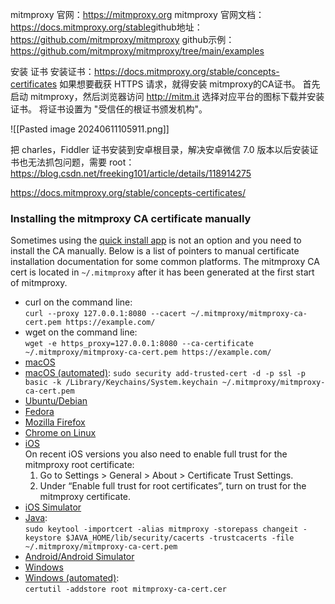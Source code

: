 
mitmproxy 官网：https://mitmproxy.org
mitmproxy 官网文档：https://docs.mitmproxy.org/stable
​github地址：https://github.com/mitmproxy/mitmproxy
github示例：https://github.com/mitmproxy/mitmproxy/tree/main/examples


安装 证书
安装证书：https://docs.mitmproxy.org/stable/concepts-certificates
如果想要截获 HTTPS 请求，就得安装 mitmproxy的CA证书。
首先启动 mitmproxy，然后浏览器访问 http://mitm.it 选择对应平台的图标下载并安装证书。
将证书设置为 "受信任的根证书颁发机构"。

![[Pasted image 20240611105911.png]]

把 charles，Fiddler 证书安装到安卓根目录，解决安卓微信 7.0 版本以后安装证书也无法抓包问题，需要 root：https://blog.csdn.net/freeking101/article/details/118914275

https://docs.mitmproxy.org/stable/concepts-certificates/
### Installing the mitmproxy CA certificate manually

Sometimes using the [quick install app](https://docs.mitmproxy.org/stable/concepts-certificates/#quick-setup) is not an option and you need to install the CA manually. Below is a list of pointers to manual certificate installation documentation for some common platforms. The mitmproxy CA cert is located in `~/.mitmproxy` after it has been generated at the first start of mitmproxy.

- curl on the command line:  
    `curl --proxy 127.0.0.1:8080 --cacert ~/.mitmproxy/mitmproxy-ca-cert.pem https://example.com/`
- wget on the command line:  
    `wget -e https_proxy=127.0.0.1:8080 --ca-certificate ~/.mitmproxy/mitmproxy-ca-cert.pem https://example.com/`
- [macOS](https://support.apple.com/guide/keychain-access/add-certificates-to-a-keychain-kyca2431/mac)
- [macOS (automated)](https://www.dssw.co.uk/reference/security.html): `sudo security add-trusted-cert -d -p ssl -p basic -k /Library/Keychains/System.keychain ~/.mitmproxy/mitmproxy-ca-cert.pem`
- [Ubuntu/Debian](https://askubuntu.com/questions/73287/how-do-i-install-a-root-certificate/94861#94861)
- [Fedora](https://docs.fedoraproject.org/en-US/quick-docs/using-shared-system-certificates/#proc_adding-new-certificates)
- [Mozilla Firefox](https://wiki.mozilla.org/MozillaRootCertificate#Mozilla_Firefox)
- [Chrome on Linux](https://stackoverflow.com/a/15076602/198996)
- [iOS](http://jasdev.me/intercepting-ios-traffic)  
    On recent iOS versions you also need to enable full trust for the mitmproxy root certificate:
    1. Go to Settings > General > About > Certificate Trust Settings.
    2. Under “Enable full trust for root certificates”, turn on trust for the mitmproxy certificate.
- [iOS Simulator](https://github.com/ADVTOOLS/ADVTrustStore#how-to-use-advtruststore)
- [Java](https://docs.oracle.com/cd/E19906-01/820-4916/geygn/index.html):  
    `sudo keytool -importcert -alias mitmproxy -storepass changeit -keystore $JAVA_HOME/lib/security/cacerts -trustcacerts -file ~/.mitmproxy/mitmproxy-ca-cert.pem`
- [Android/Android Simulator](http://wiki.cacert.org/FAQ/ImportRootCert#Android_Phones_.26_Tablets)
- [Windows](https://web.archive.org/web/20160612045445/http://windows.microsoft.com/en-ca/windows/import-export-certificates-private-keys#1TC=windows-7)
- [Windows (automated)](https://technet.microsoft.com/en-us/library/cc732443.aspx):  
    `certutil -addstore root mitmproxy-ca-cert.cer`